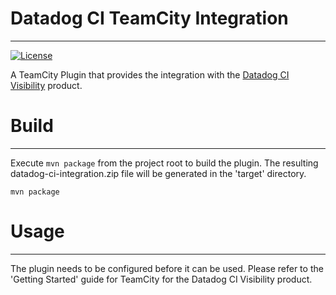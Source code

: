 # Datadog CI TeamCity Integration

------------

[![License](https://img.shields.io/badge/License-Apache%202.0-blue.svg)](https://opensource.org/licenses/Apache-2.0)

A TeamCity Plugin that provides the integration with the [Datadog CI Visibility](https://www.datadoghq.com/product/ci-cd-monitoring/) product.

# Build

------------

Execute `mvn package` from the project root to build the plugin. The resulting datadog-ci-integration.zip file will be
generated in the 'target' directory.

```
mvn package
```

# Usage

------------

The plugin needs to be configured before it can be used. Please refer to the 'Getting Started' guide for TeamCity for the Datadog CI Visibility product.
